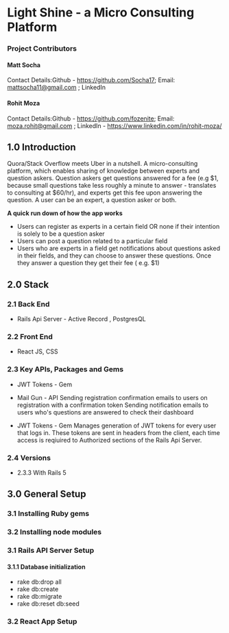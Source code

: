 # Light Shine - a Micro Consulting Platform

### Project Contributors
#### Matt Socha   
Contact Details:Github - https://github.com/Socha17; Email: mattsocha11@gmail.com ; LinkedIn

#### Rohit Moza
Contact Details:Github - https://github.com/fozenite; Email: moza.rohit@gmail.com ; LinkedIn - https://www.linkedin.com/in/rohit-moza/


## 1.0  Introduction
Quora/Stack Overflow meets Uber in a nutshell. A micro-consulting platform, which enables sharing of knowledge between experts and question askers. Question askers get questions answered for a fee (e.g $1, because small questions take less roughly a minute to answer - translates to consulting at $60/hr), and experts get this fee upon answering the question. A user can be an expert, a question asker or both. 

**A quick run down of how the app works**
  * Users can register as experts in a certain field OR none if their intention is solely to be a question asker
  * Users can post a question related to a particular field
  * Users who are experts in a field get notifications about questions asked in their fields, and they can choose to answer      these questions. Once they answer a question they get their fee ( e.g. $1)

## 2.0  Stack 

### 2.1  Back End 
  * Rails Api Server - Active Record , PostgresQL 
 
### 2.2  Front End
  * React JS, CSS 

### 2.3  Key APIs, Packages and Gems
  *  JWT Tokens - Gem
  
  
  *  Mail Gun - API 
     Sending registration confirmation emails to users on registration with a confirmation token
     Sending notification emails to users who's questions are answered to check their dashboard               
  *  JWT Tokens - Gem
     Manages generation of JWT tokens for every user that logs in. These tokens are sent in headers from the client, each    time access is reqiuired to Authorized sections of the Rails Api Server.
     
     
  
### 2.4  Versions
  *  2.3.3 With Rails 5  
  
## 3.0  General Setup

### 3.1 Installing Ruby gems


### 3.2 Installing node modules


 
### 3.1  Rails API Server Setup

#### 3.1.1  Database initialization
- rake db:drop all
- rake db:create
- rake db:migrate
- rake db:reset db:seed
   
### 3.2  React App Setup


